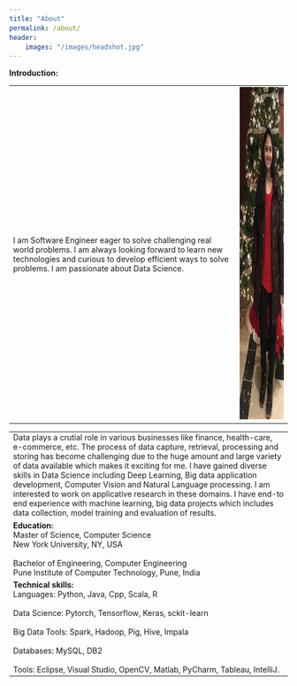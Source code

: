 ```yaml
---
title: "About"
permalink: /about/
header:
    images: "/images/headshot.jpg"
---
```

**Introduction:**
<table>
    <tbody>
        <tr>
            <td>
                I am Software Engineer eager to solve challenging real world problems. I am always looking forward to learn new technologies and curious to develop efficient ways to solve problems. I am passionate about Data Science. 
            </td>
            <td class="align-right">
                <img src="/images/headshot1.jpg" width="350" height="600"/>
            </td>
        </tr>
    </tbody>
</table>

<style>
.alignright {
    text-align: right;
}
</style>


<table>
    <tbody>
        <tr>
            <td>
                Data plays a crutial role in various businesses like finance, health-care, e-commerce, etc. The process of data capture, retrieval, processing and storing has become challenging due to the huge amount and large variety of data available which makes it exciting for me. I have gained diverse skills in Data Science including Deep Learning, Big data application development, Computer Vision and Natural Language processing. I am interested to work on applicative research in these domains. I have end-to end experience with machine learning, big data projects which includes data collection, model training and evaluation of results. 
            </td>
        </tr>
            <td>
                <b>Education:</b><br/>  
                Master of Science, Computer Science<br/>    
                New York University, NY, USA<br/>
                <br/>        
                Bachelor of Engineering, Computer Engineering<br/>    
                Pune Institute of Computer Technology, Pune, India<br/>    
            </td>  
        <tr>    
            <td>
                <b>Technical skills:</b><br/>     
                Languages: Python, Java, Cpp, Scala, R<br/>    
                <br/>
                Data Science: Pytorch, Tensorflow, Keras, sckit-learn<br/>    
                <br/>
                Big Data Tools: Spark, Hadoop, Pig, Hive, Impala<br/>
                <br/>      
                Databases: MySQL, DB2<br/>      
                <br/>
                Tools: Eclipse, Visual Studio, OpenCV, Matlab, PyCharm, Tableau, IntelliJ.<br/>    
            </td>    
        </tr>
    </tbody>
</table>